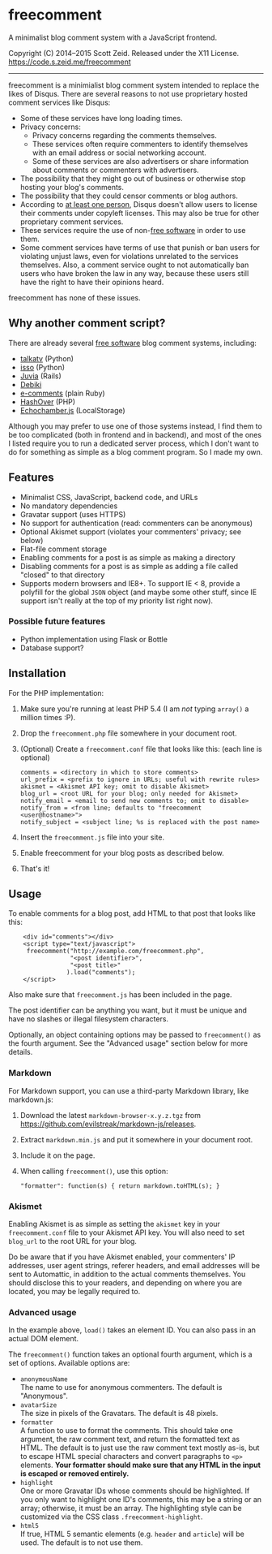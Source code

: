 freecomment
===========

A minimalist blog comment system with a JavaScript frontend.

Copyright (C) 2014–2015 Scott Zeid.  Released under the X11 License.  
<https://code.s.zeid.me/freecomment>

* * * * *

freecomment is a minimialist blog comment system intended to replace
the likes of Disqus.  There are several reasons to not use proprietary
hosted comment services like Disqus:

* Some of these services have long loading times.
* Privacy concerns:
    * Privacy concerns regarding the comments themselves.
    * These services often require commenters to identify themselves
      with an email address or social networking account.
    * Some of these services are also advertisers or share information
      about comments or commenters with advertisers.
* The possibility that they might go out of business or otherwise stop
  hosting your blog's comments.
* The possibility that they could censor comments or blog authors.
* According to [at least one person][tildehash], Disqus doesn't allow
  users to license their comments under copyleft licenses.  This may
  also be true for other proprietary comment services.
* These services require the use of non-[free software][free-sw] in
  order to use them.
* Some comment services have terms of use that punish or ban users for
  violating unjust laws, even for violations unrelated to the services
  themselves.  Also, a comment service ought to not automatically ban
  users who have broken the law in any way, because these users still
  have the right to have their opinions heard.

[tildehash]: http://tildehash.com/?article=why-im-reinventing-disqus
[free-sw]:   https://gnu.org/philosophy/free-sw.html

freecomment has none of these issues.

Why another comment script?
---------------------------

There are already several [free software][free-sw] blog comment systems,
including:

* [talkatv](https://github.com/talkatv/talkatv) (Python)
* [isso](https://github.com/posativ/isso/) (Python)
* [Juvia](https://github.com/phusion/juvia) (Rails)
* [Debiki](http://www.debiki.com/)
* [e-comments](https://github.com/skx/e-comments/) (plain Ruby)
* [HashOver](http://www.tildehash.com/?article=why-im-reinventing-disqus) (PHP)
* [Echochamber.js](https://github.com/tessalt/echo-chamber-js) (LocalStorage)

Although you may prefer to use one of those systems instead, I find them
to be too complicated (both in frontend and in backend), and most of the
ones I listed require you to run a dedicated server process, which I don't
want to do for something as simple as a blog comment program.  So I made
my own.

Features
--------

* Minimalist CSS, JavaScript, backend code, and URLs
* No mandatory dependencies
* Gravatar support (uses HTTPS)
* No support for authentication (read:  commenters can be anonymous)
* Optional Akismet support (violates your commenters' privacy; see below)
* Flat-file comment storage
* Enabling comments for a post is as simple as making a directory
* Disabling comments for a post is as simple as adding a file called
  "closed" to that directory
* Supports modern browsers and IE8+.  To support IE < 8, provide a
  polyfill for the global `JSON` object (and maybe some other stuff,
  since IE support isn't really at the top of my priority list right
  now).

### Possible future features

* Python implementation using Flask or Bottle
* Database support?

Installation
------------

For the PHP implementation:

1.  Make sure you're running at least PHP 5.4 (I am *not* typing
    `array()` a million times :P).
2.  Drop the `freecomment.php` file somewhere in your document root.
3.  (Optional) Create a `freecomment.conf` file that looks like this:
    (each line is optional)
    
        comments = <directory in which to store comments>
        url_prefix = <prefix to ignore in URLs; useful with rewrite rules>
        akismet = <Akismet API key; omit to disable Akismet>
        blog_url = <root URL for your blog; only needed for Akismet>
        notify_email = <email to send new comments to; omit to disable>
        notify_from = <from line; defaults to "freecomment <user@hostname>">
        notify_subject = <subject line; %s is replaced with the post name>
    
4.  Insert the `freecomment.js` file into your site.
5.  Enable freecomment for your blog posts as described below.
6.  That's it!

Usage
-----

To enable comments for a blog post, add HTML to that post that looks
like this:
    
        <div id="comments"></div>
        <script type="text/javascript">
         freecomment("http://example.com/freecomment.php",
                     "<post identifier>",
                     "<post title>"
                    ).load("comments");
        </script>

Also make sure that `freecomment.js` has been included in the page.

The post identifier can be anything you want, but it must be unique
and have no slashes or illegal filesystem characters.

Optionally, an object containing options may be passed to `freecomment()`
as the fourth argument.  See the "Advanced usage" section below for more
details.

### Markdown

For Markdown support, you can use a third-party Markdown library,
like markdown.js:

1.  Download the latest `markdown-browser-x.y.z.tgz` from
    <https://github.com/evilstreak/markdown-js/releases>.
2.  Extract `markdown.min.js` and put it somewhere in your document
    root.
3.  Include it on the page.
4.  When calling `freecomment()`, use this option:
    
        "formatter": function(s) { return markdown.toHTML(s); }

### Akismet

Enabling Akismet is as simple as setting the `akismet` key in your
`freecomment.conf` file to your Akismet API key.  You will also
need to set `blog_url` to the root URL for your blog.

Do be aware that if you have Akismet enabled, your commenters' IP
addresses, user agent strings, referer headers, and email addresses
will be sent to Automattic, in addition to the actual comments
themselves.  You should disclose this to your readers, and depending
on where you are located, you may be legally required to.

### Advanced usage

In the example above, `load()` takes an element ID.  You can also
pass in an actual DOM element.

The `freecomment()` function takes an optional fourth argument,
which is a set of options.  Available options are:

* `anonymousName`  
  The name to use for anonymous commenters.  The default is "Anonymous".
* `avatarSize`  
  The size in pixels of the Gravatars.  The default is 48 pixels.
* `formatter`  
  A function to use to format the comments.  This should take one
  argument, the raw comment text, and return the formatted text as
  HTML.  The default is to just use the raw comment text mostly
  as-is, but to escape HTML special characters and convert
  paragraphs to `<p>` elements.  **Your formatter should make sure
  that any HTML in the input is escaped or removed entirely.**
* `highlight`  
  One or more Gravatar IDs whose comments should be highlighted.  If
  you only want to highlight one ID's comments, this may be a string
  or an array; otherwise, it must be an array.  The highlighting style
  can be customized via the CSS class `.freecomment-highlight`.
* `html5`  
  If true, HTML 5 semantic elements (e.g. `header` and `article`) will
  be used.  The default is to not use them.

